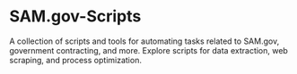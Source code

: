 # SAM.gov-Scripts
A collection of scripts and tools for automating tasks related to SAM.gov, government contracting, and more. Explore scripts for data extraction, web scraping, and process optimization.
